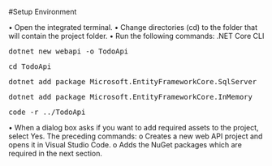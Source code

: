 #Setup Environment

  • Open the integrated terminal.
  • Change directories (cd) to the folder that will contain the project folder.
  • Run the following commands:
.NET Core CLI
<pre>dotnet new webapi -o TodoApi</pre>



<pre>cd TodoApi</pre>

<pre>dotnet add package Microsoft.EntityFrameworkCore.SqlServer</pre>
<pre>dotnet add package Microsoft.EntityFrameworkCore.InMemory</pre>
<pre>code -r ../TodoApi</pre>


• When a dialog box asks if you want to add required assets to the project,
select Yes.
The preceding commands:
o Creates a new web API project and opens it in Visual Studio Code.
o Adds the NuGet packages which are required in the next section.
